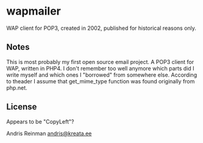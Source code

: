 # wapmailer

WAP client for POP3, created in 2002, published for historical reasons only.

## Notes

This is most probably my first open source email project. A POP3 client for WAP, written in PHP4. I don't remember too well anymore which parts did I write myself and which ones I "borrowed" from somewhere else. According to theader I assume that get_mime_type function was found originally from php.net.

## License

Appears to be "CopyLeft"?

Andris Reinman andris@kreata.ee
